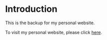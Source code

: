 # Introduction

This is the backup for my personal website.

To visit my personal website, please click [here](http://weichengzhang.co/).
